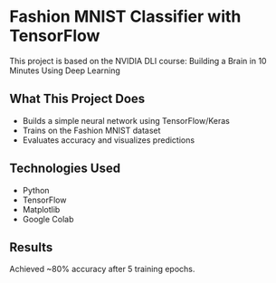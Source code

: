 # Fashion MNIST Classifier with TensorFlow

This project is based on the NVIDIA DLI course: Building a Brain in 10 Minutes Using Deep Learning

## What This Project Does

- Builds a simple neural network using TensorFlow/Keras
- Trains on the Fashion MNIST dataset
- Evaluates accuracy and visualizes predictions

## Technologies Used

- Python
- TensorFlow
- Matplotlib
- Google Colab

## Results

Achieved ~80% accuracy after 5 training epochs.
